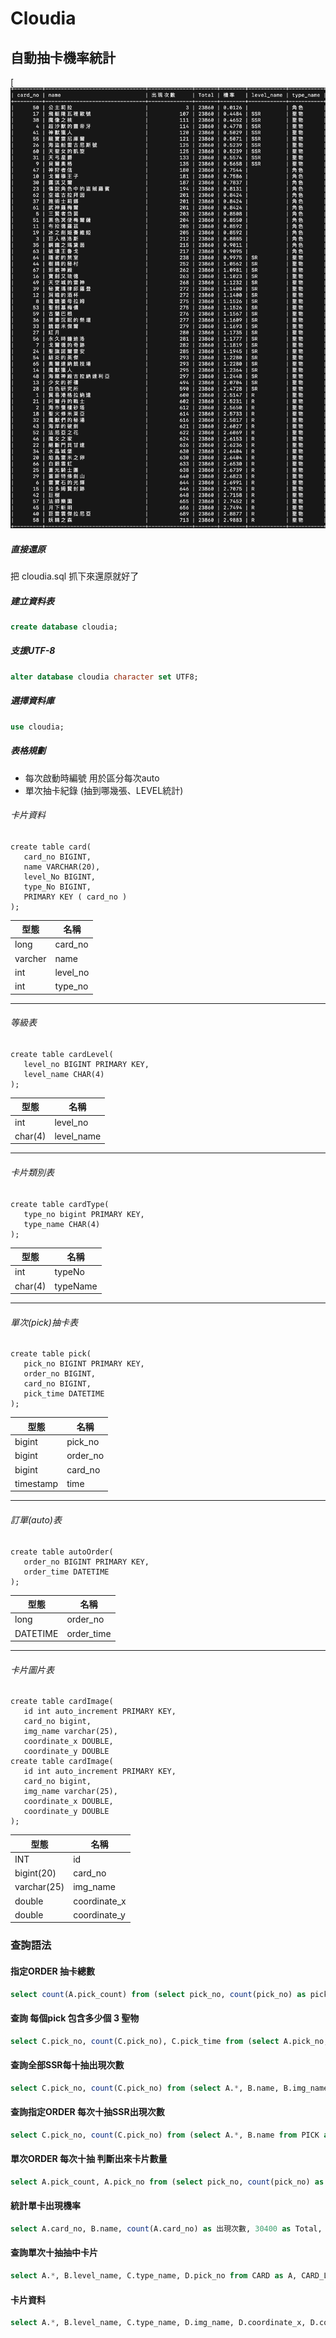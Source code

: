 # Cloudia
 
## 自動抽卡機率統計
[![](./summary.png)
 
##### 直接還原
把 cloudia.sql 抓下來還原就好了

##### 建立資料表
```sql
create database cloudia;
```

##### 支援UTF-8
```sql
alter database cloudia character set UTF8;
```

##### 選擇資料庫
```sql
use cloudia;
```
##### 表格規劃
* 每次啟動時編號 用於區分每次auto
* 單次抽卡紀錄 (抽到哪幾張、LEVEL統計)

###### 卡片資料
```mysql
create table card(
   card_no BIGINT,
   name VARCHAR(20),
   level_No BIGINT,
   type_No BIGINT,
   PRIMARY KEY ( card_no )
);
```
| 型態 | 名稱 |
| ------------- | ------------- |
| long | card_no |
| varcher | name |
| int | level_no |
| int | type_no |
---
###### 等級表
```mysql
create table cardLevel(
   level_no BIGINT PRIMARY KEY,
   level_name CHAR(4)
);
```

|型態 | 名稱 |
| ------------ | ------------ |
| int | level_no |
| char(4) | level_name |
---
###### 卡片類別表
```mysql
create table cardType(
   type_no bigint PRIMARY KEY,
   type_name CHAR(4)
);
```
|型態 | 名稱 |
| ------------ | ------------ |
| int | typeNo |
| char(4) | typeName |
---
###### 單次(pick)抽卡表
```mysql
create table pick(
   pick_no BIGINT PRIMARY KEY,
   order_no BIGINT,
   card_no BIGINT,
   pick_time DATETIME
);
```
|型態 | 名稱 |
| ------------ | ------------ |
| bigint | pick_no |
| bigint | order_no|
| bigint | card_no |
| timestamp | time |
---
###### 訂單(auto)表
```mysql
create table autoOrder(
   order_no BIGINT PRIMARY KEY,
   order_time DATETIME
);
```
|型態 | 名稱 |
| ------------ | ------------ |
| long | order_no |
| DATETIME | order_time |
---
###### 卡片圖片表
```mysql
create table cardImage(
   id int auto_increment PRIMARY KEY,
   card_no bigint,
   img_name varchar(25),
   coordinate_x DOUBLE,
   coordinate_y DOUBLE
create table cardImage(
   id int auto_increment PRIMARY KEY,
   card_no bigint,
   img_name varchar(25),
   coordinate_x DOUBLE,
   coordinate_y DOUBLE
);
```
|型態 | 名稱 |
| ------------ | ------------ |
| INT | id |
|bigint(20)|card_no|
|varchar(25)|img_name|
|double|coordinate_x|
|double|coordinate_y|

### 查詢語法
#### 指定ORDER 抽卡總數
```sql
select count(A.pick_count) from (select pick_no, count(pick_no) as pick_count, order_no from PICK where order_no = '1611649909449' group by pick_no) as A;
```
#### 查詢 每個pick 包含多少個 3 聖物 
```sql
select C.pick_no, count(C.pick_no), C.pick_time from (select A.pick_no, A.pick_time, B.name, B.card_no from PICK as A inner join CARD as B on A.card_no = B.card_no where A.order_no = '1610817121701' and (B.card_no = '26' or B.card_no ='17' or B.card_no = '4')) as C group by C.pick_no;
```
#### 查詢全部SSR每十抽出現次數
```sql
select C.pick_no, count(C.pick_no) from (select A.*, B.name, B.img_name from PICK as A inner join CARD as B on A.card_no = B.card_no where A.order_no = '1610817121701' and B.card_no in('4', '9', '17', '26', '31', '38', '41', '55', '60')) as C group by C.pick_no;
```
#### 查詢指定ORDER 每次十抽SSR出現次數
```sql
select C.pick_no, count(C.pick_no) from (select A.*, B.name from PICK as A inner join CARD as B on A.card_no = B.card_no where A.order_no = '1611721712574' and B.card_no in('4', '9', '17', '26', '31', '38', '41', '55', '60')) as C group by C.pick_no;
```
#### 單次ORDER 每次十抽 判斷出來卡片數量
```sql
select A.pick_count, A.pick_no from (select pick_no, count(pick_no) as pick_count, order_no from PICK where order_no = '1611721712574' group by pick_no) as A;
```

#### 統計單卡出現機率
```sql
select A.card_no, B.name, count(A.card_no) as 出現次數, 30400 as Total, (count(A.card_no)/33040) * 100 as 機率, B.level_name, B.type_name from PICK as A inner join (select A.*, B.level_name, C.type_name from CARD as A, CARD_LEVEL as B, CARD_TYPE as C where A.level_no = B.level_no and A.type_no = C.type_no) as B on A.card_no = B.card_no where A.order_no = '1610817121701' group by A.card_no order by 機率;
```
#### 查詢單次十抽抽中卡片
```sql
select A.*, B.level_name, C.type_name, D.pick_no from CARD as A, CARD_LEVEL as B, CARD_TYPE as C, PICK as D where A.level_no = B.level_no and A.type_no = C.type_no and A.card_no = D.card_no and D.pick_no = '1611723910413';
```

#### 卡片資料
```sql
select A.*, B.level_name, C.type_name, D.img_name, D.coordinate_x, D.coordinate_y from CARD as A, CARD_LEVEL as B, CARD_TYPE as C, cardImage as D where A.level_no = B.level_no and A.type_no = C.type_no and A.card_no and A.card_no = D.card_no order by A.card_no;
```

